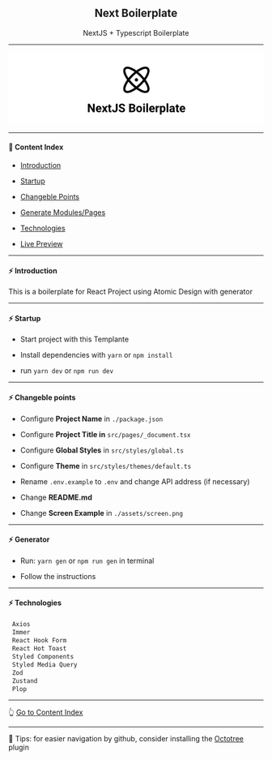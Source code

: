 <h2 align="center">Next Boilerplate</h2>
<p align="center">NextJS + Typescript Boilerplate</p>

---

<p align="center">
  <img src="https://github.com/lipex360x/nextjs-boilerplate/blob/master/assets/screen.png" />
</p>

---

#### :bookmark_tabs: Content Index

- [Introduction](#zap-introduction)

- [Startup](#zap-startup)

- [Changeble Points](#zap-changeble-points)

- [Generate Modules/Pages](#zap-generator)

- [Technologies](#zap-technologies)

- [Live Preview](https://next-gen-boilerplate.netlify.app/)

---

#### :zap: Introduction

This is a boilerplate for React Project using Atomic Design with generator

---

#### :zap: Startup

- Start project with this Templante

- Install dependencies with `yarn` or `npm install`

- run `yarn dev` or `npm run dev`

---

#### :zap: Changeble points

- Configure **Project Name** in `./package.json`

- Configure **Project Title in** `src/pages/_document.tsx`

- Configure **Global Styles** in `src/styles/global.ts`

- Configure **Theme** in `src/styles/themes/default.ts`

- Rename `.env.example` to `.env` and change API address (if necessary)

- Change **README.md**

- Change **Screen Example** in `./assets/screen.png`

---

#### :zap: Generator

- Run: `yarn gen` or `npm run gen` in terminal

- Follow the instructions

---

#### :zap: Technologies

```
 Axios
 Immer
 React Hook Form
 React Hot Toast
 Styled Components
 Styled Media Query
 Zod
 Zustand
 Plop
```

---

:point_up_2: [Go to Content Index](#bookmark_tabs-content-index)

---

:pushpin: Tips: for easier navigation by github, consider installing the [Octotree](https://chrome.google.com/webstore/detail/octotree-github-code-tree/bkhaagjahfmjljalopjnoealnfndnagc) plugin
